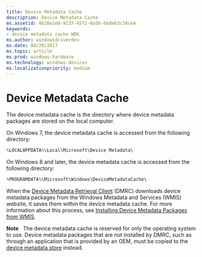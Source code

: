 ```yaml
---
title: Device Metadata Cache
description: Device Metadata Cache
ms.assetid: 0b20e1e0-9137-4572-8a5b-6bde63c34ce4
keywords:
- device metadata cache WDK
ms.author: windowsdriverdev
ms.date: 04/20/2017
ms.topic: article
ms.prod: windows-hardware
ms.technology: windows-devices
ms.localizationpriority: medium
---
```


# Device Metadata Cache


The device metadata cache is the directory where device metadata packages are stored on the local computer.

On Windows 7, the device metadata cache is accessed from the following directory:

```cpp
%LOCALAPPDATA%\Local\Microsoft\Device Metadata\
```

On Windows 8 and later, the device metadata cache is accessed from the following directory:

```cpp
%PROGRAMDATA%\Microsoft\Windows\DeviceMetadataCache\
```

When the [Device Metadata Retrieval Client](device-metadata-retrieval-client.md) (DMRC) downloads device metadata packages from the Windows Metadata and Services (WMIS) website, it saves them within the device metadata cache. For more information about this process, see [Installing Device Metadata Packages from WMIS](installing-device-metadata-packages-from-wmis.md).

**Note**   The device metadata cache is reserved for only the operating system to use. Device metadata packages that are not installed by DMRC, such as through an application that is provided by an OEM, must be copied to the [device metadata store](device-metadata-store.md) instead.

 

 

 





